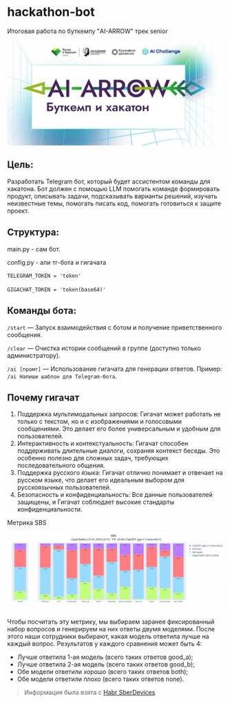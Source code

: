 # hackathon-bot
Итоговая работа по буткемпу "AI-ARROW" трек senior

![Image alt](https://github.com/dima0409/hackathon-bot/blob/main/other/1.jpg)
## Цель:
Разработать Telegram бот, который будет ассистентом команды для хакатона. Бот должен с помощью LLM помогать команде формировать продукт, описывать задачи, подсказывать варианты решений, изучать неизвестные темы, помогать писать код, помогать готовиться к защите проект.
## Структура:
main.py - сам бот.

config.py - апи тг-бота и гигачата
```
TELEGRAM_TOKEN = 'token'

GIGACHAT_TOKEN = 'token(base64)'
```
## Команды бота:
`/start` — Запуск взаимодействия с ботом и получение приветственного сообщения.

`/clear` — Очистка истории сообщений в группе (доступно только администратору).

`/ai [промт]` — Использование гигачата для генерации ответов. Пример: `/ai Напиши шаблон для Telegram-бота`.
## Почему гигачат
1. Поддержка мультимодальных запросов: Гигачат может работать не только с текстом, но и с изображениями и голосовыми сообщениями. Это делает его более универсальным и удобным для пользователей.
2. Интерактивность и контекстуальность: Гигачат способен поддерживать длительные диалоги, сохраняя контекст беседы. Это особенно полезно для сложных задач, требующих последовательного общения.
3. Поддержка русского языка: Гигачат отлично понимает и отвечает на русском языке, что делает его идеальным выбором для русскоязычных пользователей.
4. Безопасность и конфиденциальность: Все данные пользователей защищены, и Гигачат соблюдает высокие стандарты конфиденциальности.

Метрика SBS

![Image alt](https://github.com/dima0409/hackathon-bot/blob/main/other/SBS.png)

Чтобы посчитать эту метрику, мы выбираем заранее фиксированный набор вопросов и генерируем на них ответы двумя моделями. После этого наши сотрудники выбирают, какая модель ответила лучше на каждый вопрос. Результатов у каждого сравнения может быть 4:

* Лучше ответила 1-ая модель (всего таких ответов good_a);
* Лучше ответила 2-ая модель (всего таких ответов good_b);
* Обе модели ответили хорошо (всего таких ответов both);
* Обе модели ответили плохо (всего таких ответов none).
> Информация была взята с [Habr SberDevices](https://habr.com/ru/companies/sberdevices/articles/790470/)
